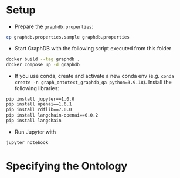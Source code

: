 # Setup
- Prepare the `graphdb.properties`:

```sh
cp graphdb.properties.sample graphdb.properties
```

- Start GraphDB with the following script executed from this folder

```sh
docker build --tag graphdb .
docker compose up -d graphdb
```

- If you use conda, create and activate a new conda env (e.g. `conda create -n graph_ontotext_graphdb_qa python=3.9.18`). Install the following libraries:

```sh
pip install jupyter==1.0.0
pip install openai==1.6.1
pip install rdflib==7.0.0
pip install langchain-openai==0.0.2
pip install langchain
```

- Run Jupyter with 

```sh
jupyter notebook
```

# Specifying the Ontology
